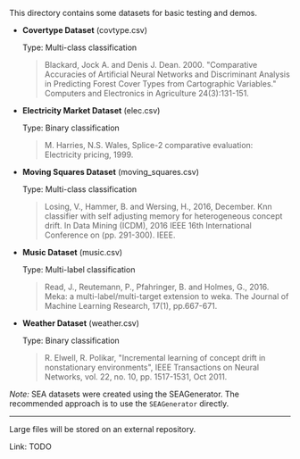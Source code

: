 This directory contains some datasets for basic testing and demos.

*  **Covertype Dataset** (covtype.csv)
   
   Type: Multi-class classification
   > Blackard, Jock A. and Denis J. Dean. 2000. "Comparative Accuracies of Artificial Neural Networks and Discriminant Analysis in Predicting Forest Cover Types from Cartographic Variables." Computers and Electronics in Agriculture 24(3):131-151. 

* **Electricity Market Dataset** (elec.csv)
  
  Type: Binary classification
  > M. Harries, N.S. Wales, Splice-2 comparative evaluation: Electricity pricing, 1999.

* **Moving Squares Dataset** (moving_squares.csv)

  Type: Multi-class classification
  > Losing, V., Hammer, B. and Wersing, H., 2016, December. Knn classifier with self adjusting memory for heterogeneous concept drift. In Data Mining (ICDM), 2016 IEEE 16th International Conference on (pp. 291-300). IEEE.

* **Music Dataset** (music.csv)

  Type: Multi-label classification
  > Read, J., Reutemann, P., Pfahringer, B. and Holmes, G., 2016. Meka: a multi-label/multi-target extension to weka. The Journal of Machine Learning Research, 17(1), pp.667-671.

* **Weather Dataset** (weather.csv)

  Type: Binary classification
  
  > R. Elwell, R. Polikar, "Incremental learning of concept drift in nonstationary environments", IEEE Transactions on Neural Networks, vol. 22, no. 10, pp. 1517-1531, Oct 2011.

*Note:* SEA datasets were created using the SEAGenerator. The recommended approach is to use the `SEAGenerator` directly.


---

Large files will be stored on an external repository.

   Link: TODO